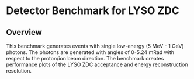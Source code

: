 Detector Benchmark for LYSO ZDC
===============================

## Overview
This benchmark generates events with single low-energy (5 MeV - 1 GeV) photons. The photons are generated with angles of 0-5.24 mRad with respect to the proton/ion beam direction. The benchmark creates performance plots of the LYSO ZDC acceptance and energy reconstruction resolution.

